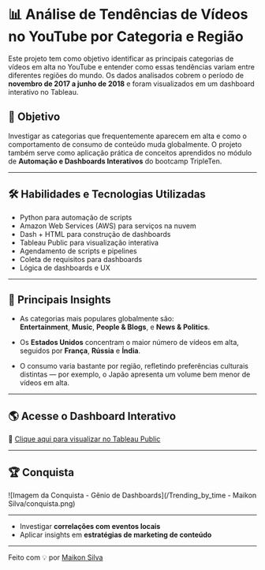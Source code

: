 # 📊 Análise de Tendências de Vídeos no YouTube por Categoria e Região

Este projeto tem como objetivo identificar as principais categorias de vídeos em alta no YouTube e entender como essas tendências variam entre diferentes regiões do mundo. Os dados analisados cobrem o período de **novembro de 2017 a junho de 2018** e foram visualizados em um dashboard interativo no Tableau.

## 🎯 Objetivo
Investigar as categorias que frequentemente aparecem em alta e como o comportamento de consumo de conteúdo muda globalmente. O projeto também serve como aplicação prática de conceitos aprendidos no módulo de **Automação e Dashboards Interativos** do bootcamp TripleTen.

---

## 🛠️ Habilidades e Tecnologias Utilizadas

- Python para automação de scripts
- Amazon Web Services (AWS) para serviços na nuvem
- Dash + HTML para construção de dashboards
- Tableau Public para visualização interativa
- Agendamento de scripts e pipelines
- Coleta de requisitos para dashboards
- Lógica de dashboards e UX

---

## 📌 Principais Insights

- As categorias mais populares globalmente são:  
  **Entertainment**, **Music**, **People & Blogs**, e **News & Politics**.

- Os **Estados Unidos** concentram o maior número de vídeos em alta, seguidos por **França**, **Rússia** e **Índia**.

- O consumo varia bastante por região, refletindo preferências culturais distintas — por exemplo, o Japão apresenta um volume bem menor de vídeos em alta.

---

## 🌎 Acesse o Dashboard Interativo

🔗 [Clique aqui para visualizar no Tableau Public](https://public.tableau.com/app/profile/maikon.silva/viz/trending_by_time_17535559415620/Dashboard-TrendingDate?publish=yes)

---

## 🏆 Conquista

![Imagem da Conquista - Gênio de Dashboards](/Trending_by_time - Maikon Silva/conquista.png)

---
- Investigar **correlações com eventos locais**
- Aplicar insights em **estratégias de marketing de conteúdo**

---

Feito com 💡 por [Maikon Silva](https://www.linkedin.com/in/maikon-silva-457b98181/)
